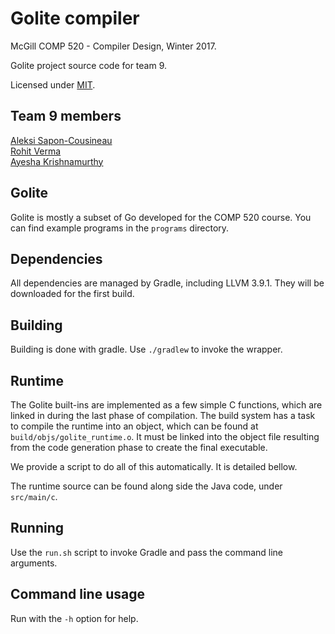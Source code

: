 # Golite compiler

McGill COMP 520 - Compiler Design, Winter 2017.

Golite project source code for team 9.

Licensed under [MIT](LICENSE.txt).

## Team 9 members

[Aleksi Sapon-Cousineau](https://github.com/DDoS)  
[Rohit Verma](https://github.com/RohitVMcGill)  
[Ayesha Krishnamurthy](https://github.com/ayeshakr)

## Golite

Golite is mostly a subset of Go developed for the COMP 520 course.
You can find example programs in the `programs` directory.

## Dependencies

All dependencies are managed by Gradle, including LLVM 3.9.1.
They will be downloaded for the first build.

## Building

Building is done with gradle. Use `./gradlew` to invoke the wrapper.

## Runtime

The Golite built-ins are implemented as a few simple C functions,
which are linked in during the last phase of compilation. The
build system has a task to compile the runtime into an object,
which can be found at `build/objs/golite_runtime.o`. It must
be linked into the object file resulting from the code generation
phase to create the final executable.

We provide a script to do all of this automatically. It is detailed
bellow.

The runtime source can be found along side the Java code, under
`src/main/c`.

## Running

Use the `run.sh` script to invoke Gradle and pass the command line arguments.

## Command line usage

Run with the `-h` option for help.
